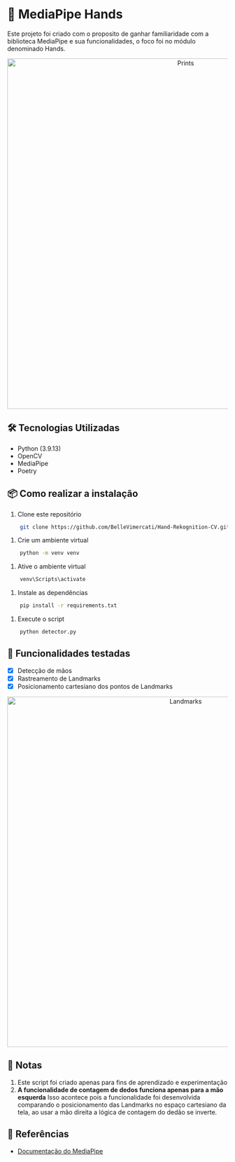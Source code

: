 # 👋 MediaPipe Hands

Este projeto foi criado com o proposito de ganhar familiaridade com a biblioteca MediaPipe e sua funcionalidades, o foco foi no módulo denominado Hands.

<p align="center">
    <img src="img/hand_crops" alt="Prints" width="800">
</p>


## 🛠️ Tecnologias Utilizadas

- Python (3.9.13)
- OpenCV
- MediaPipe
- Poetry

## 📦 Como realizar a instalação

1. Clone este repositório

```bash
    git clone https://github.com/BelleVimercati/Hand-Rekognition-CV.git
```

1. Crie um ambiente virtual

```bash
    python -m venv venv
```

1. Ative o ambiente virtual

```bash
    venv\Scripts\activate
```

1. Instale as dependências

```bash
    pip install -r requirements.txt
```

1. Execute o script

```bash
    python detector.py
```

## 🎯 Funcionalidades testadas 

- [x] Detecção de mãos
- [x] Rastreamento de Landmarks
- [x] Posicionamento cartesiano dos pontos de Landmarks

<p align="center">
    <img src="img/hand_landmarks" alt="Landmarks" width="800px">
</p>

## 📜 Notas

1. Este script foi criado apenas para fins de aprendizado e experimentação
2. **A funcionalidade de contagem de dedos funciona apenas para a mão esquerda**
    Isso acontece pois a funcionalidade foi desenvolvida comparando o posicionamento das Landmarks no espaço cartesiano da tela, ao usar a mão direita a lógica de contagem do dedão se inverte.

## 📌 Referências

- [Documentação do MediaPipe](https://ai.google.dev/edge/mediapipe/solutions/vision/hand_landmarker?hl=pt-br)
